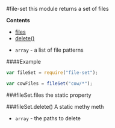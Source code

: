 <a name="module_file-set"></a>
#file-set
this module returns a set of files

**Contents**
* [files](#module_file-set#files)
* [delete()](#module_file-set#delete)


 -  `array` - a list of file patterns

  
####Example
```js
var fileSet = require("file-set");

var cowFiles = fileSet("cow/*");
```
<a name="module_file-set#files"></a>
###fileSet.files
the static property

  
<a name="module_file-set#delete"></a>
###fileSet.delete()
A static methy meth


 -  `array` - the paths to delete

